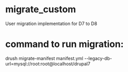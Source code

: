 # migrate_custom
User migration implementation for D7 to D8

# command to run migration:
drush migrate-manifest manifest.yml --legacy-db-url=mysql://root:root@localhost/drupal7
